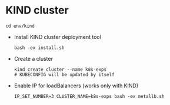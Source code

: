 # KIND cluster
```cd env/kind```
* Install KIND cluster deployment tool
    ```shell
    bash -ex install.sh
    ```
  
* Create a cluster
  ```shell
  kind create cluster --name k8s-exps
  # KUBECONFIG will be updated by itself
  ```
  
* Enable IP for loadBalancers (works only with KIND)
  ```
  IP_SET_NUMBER=3 CLUSTER_NAME=k8s-exps bash -ex metallb.sh
  ```